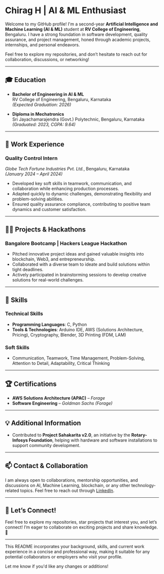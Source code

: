 # Chirag H | AI & ML Enthusiast

Welcome to my GitHub profile! I'm a second-year **Artificial Intelligence and Machine Learning (AI & ML)** student at **RV College of Engineering**, Bengaluru. I have a strong foundation in software development, quality assurance, and project management, honed through academic projects, internships, and personal endeavors.

Feel free to explore my repositories, and don’t hesitate to reach out for collaboration, discussions, or networking!

---

## 🎓 Education

- **Bachelor of Engineering in AI & ML**  
  RV College of Engineering, Bengaluru, Karnataka  
  *(Expected Graduation: 2026)*  

- **Diploma in Mechatronics**  
  Sri Jayachamarajendra (Govt.) Polytechnic, Bengaluru, Karnataka  
  *(Graduated: 2023, CGPA: 9.64)*

---

## 💼 Work Experience

### **Quality Control Intern**  
*Globe Tech Fortune Industries Pvt. Ltd.*, Bengaluru, Karnataka  
*(January 2024 – April 2024)*

- Developed key soft skills in teamwork, communication, and collaboration while enhancing production processes.
- Adapted quickly to dynamic challenges, demonstrating flexibility and problem-solving abilities.
- Ensured quality assurance compliance, contributing to positive team dynamics and customer satisfaction.

---

## 🧑‍💻 Projects & Hackathons

### **Bangalore Bootcamp | Hackers League Hackathon**
- Pitched innovative project ideas and gained valuable insights into blockchain, Web3, and entrepreneurship.
- Collaborated with a diverse team to ideate and build solutions within tight deadlines.
- Actively participated in brainstorming sessions to develop creative solutions for real-world challenges.

---

## 🔧 Skills

### **Technical Skills**
- **Programming Languages**: C, Python
- **Tools & Technologies**: Arduino IDE, AWS (Solutions Architecture, Pricing), Cryptography, Blender, 3D Printing (FDM, LAM)
  
### **Soft Skills**
- Communication, Teamwork, Time Management, Problem-Solving, Attention to Detail, Adaptability, Critical Thinking

---

## 🏆 Certifications
- **AWS Solutions Architecture (APAC)** – *Forage*
- **Software Engineering** – *Goldman Sachs (Forage)*

---

## 💡 Additional Information
- Contributed to **Project Sahakarita v2.0**, an initiative by the **Rotary-Infosys Foundation**, helping with hardware and software installations to support community development.

---

## 📫 Contact & Collaboration
I am always open to collaborations, mentorship opportunities, and discussions on AI, Machine Learning, blockchain, or any other technology-related topics. Feel free to reach out through [LinkedIn](https://www.linkedin.com/in/chirag-hariprasad).

---

## 🚀 Let’s Connect!
Feel free to explore my repositories, star projects that interest you, and let’s connect! I’m eager to collaborate on exciting projects and share knowledge. 🌟

---

This README incorporates your background, skills, and current work experience in a concise and professional way, making it suitable for any potential collaborators or employers who visit your profile.

Let me know if you'd like any changes or additions!
